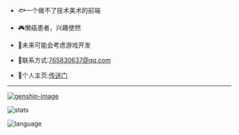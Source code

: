 
- 🐟一个做不了技术美术的前端

- 🎮懒癌患者，兴趣使然

- 🍪未来可能会考虑游戏开发

- 🎵联系方式:765830637@qq.com

- 🏰个人主页:[传送门](https://my-website-one-topaz.vercel.app/)
---
[![genshin-image]][genshin-link]

![stats] 

![language]


  
[stats]: https://github-readme-stats-kallkago.vercel.app/api?username=KallkaGo&show_icons=true&count_private=true&theme=transparent&card_width=470&hide_border=true
[language]: https://github-readme-stats-kallkago.vercel.app/api/top-langs/?username=KallkaGo&hide=css,html,scss,less&theme=transparent&card_width=470&hide_border=true

[genshin-image]: https://genshin-card.himiku.com/rand/203897073.png
[genshin-link]: https://enka.network/u/124435851

